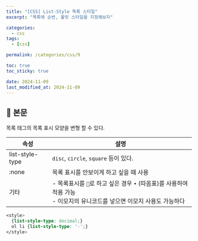 ```yaml
---
title: "[CSS] List-Style 목록 스타일"
excerpt: "목록에 순번, 불릿 스타일을 지정해보자"

categories:
  - css
tags:
  - [css]

permalink: /categories/css/9

toc: true
toc_sticky: true

date: 2024-11-09
last_modified_at: 2024-11-09
---
```


## 🦥 본문

목록 태그의 목록 표시 모양을 변형 할 수 있다.

| 속성             | 설명                                                                                                                                                    |
|------------------|---------------------------------------------------------------------------------------------------------------------------------------------------------|
| list-style-type  | `disc`, `circle`, `square` 등이 있다.                                                                                                                   |
| :none            | 목록 표시를 안보이게 하고 싶을 때 사용                                                                                                                   |
| 기타             | - 목록표시를 `🔸`로 하고 싶은 경우 `•` (따옴표)를 사용하여 적용 가능  <br> - 이모지의 유니코드를 넣으면 이모지 사용도 가능하다                              |



```css
<style>
  {list-style-type: decimal;}
  ol li {list-style-type: '-';}
</style>
```


